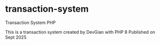 # transaction-system
Transaction System PHP

This is a transaction system created by DevGian with PHP 8
Published on Sept 2025
